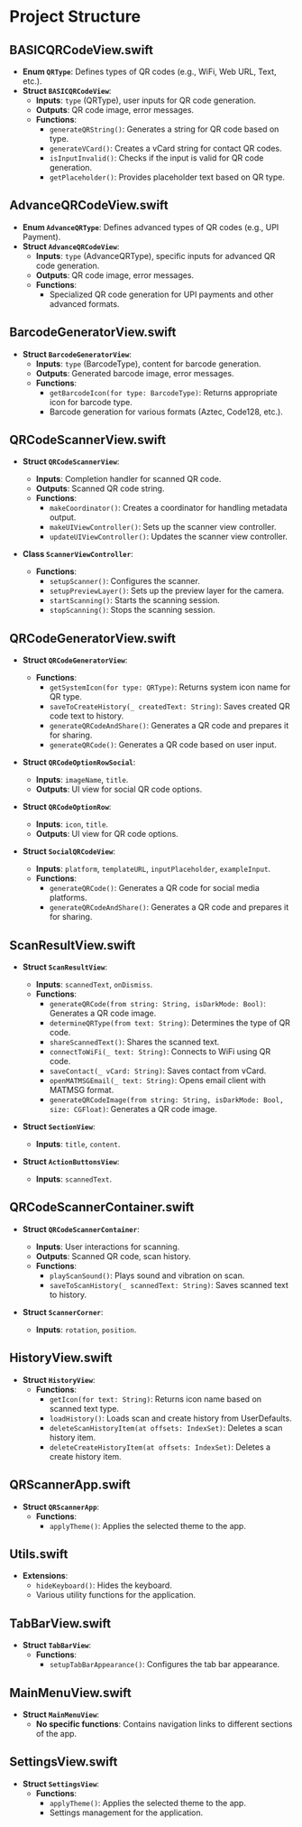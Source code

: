 # Project Structure

## BASICQRCodeView.swift

- **Enum `QRType`**: Defines types of QR codes (e.g., WiFi, Web URL, Text, etc.).
- **Struct `BASICQRCodeView`**:
  - **Inputs**: `type` (QRType), user inputs for QR code generation.
  - **Outputs**: QR code image, error messages.
  - **Functions**:
    - `generateQRString()`: Generates a string for QR code based on type.
    - `generateVCard()`: Creates a vCard string for contact QR codes.
    - `isInputInvalid()`: Checks if the input is valid for QR code generation.
    - `getPlaceholder()`: Provides placeholder text based on QR type.

## AdvanceQRCodeView.swift

- **Enum `AdvanceQRType`**: Defines advanced types of QR codes (e.g., UPI Payment).
- **Struct `AdvanceQRCodeView`**:
  - **Inputs**: `type` (AdvanceQRType), specific inputs for advanced QR code generation.
  - **Outputs**: QR code image, error messages.
  - **Functions**:
    - Specialized QR code generation for UPI payments and other advanced formats.

## BarcodeGeneratorView.swift

- **Struct `BarcodeGeneratorView`**:
  - **Inputs**: `type` (BarcodeType), content for barcode generation.
  - **Outputs**: Generated barcode image, error messages.
  - **Functions**:
    - `getBarcodeIcon(for type: BarcodeType)`: Returns appropriate icon for barcode type.
    - Barcode generation for various formats (Aztec, Code128, etc.).

## QRCodeScannerView.swift

- **Struct `QRCodeScannerView`**:

  - **Inputs**: Completion handler for scanned QR code.
  - **Outputs**: Scanned QR code string.
  - **Functions**:
    - `makeCoordinator()`: Creates a coordinator for handling metadata output.
    - `makeUIViewController()`: Sets up the scanner view controller.
    - `updateUIViewController()`: Updates the scanner view controller.

- **Class `ScannerViewController`**:
  - **Functions**:
    - `setupScanner()`: Configures the scanner.
    - `setupPreviewLayer()`: Sets up the preview layer for the camera.
    - `startScanning()`: Starts the scanning session.
    - `stopScanning()`: Stops the scanning session.

## QRCodeGeneratorView.swift

- **Struct `QRCodeGeneratorView`**:

  - **Functions**:
    - `getSystemIcon(for type: QRType)`: Returns system icon name for QR type.
    - `saveToCreateHistory(_ createdText: String)`: Saves created QR code text to history.
    - `generateQRCodeAndShare()`: Generates a QR code and prepares it for sharing.
    - `generateQRCode()`: Generates a QR code based on user input.

- **Struct `QRCodeOptionRowSocial`**:

  - **Inputs**: `imageName`, `title`.
  - **Outputs**: UI view for social QR code options.

- **Struct `QRCodeOptionRow`**:

  - **Inputs**: `icon`, `title`.
  - **Outputs**: UI view for QR code options.

- **Struct `SocialQRCodeView`**:
  - **Inputs**: `platform`, `templateURL`, `inputPlaceholder`, `exampleInput`.
  - **Functions**:
    - `generateQRCode()`: Generates a QR code for social media platforms.
    - `generateQRCodeAndShare()`: Generates a QR code and prepares it for sharing.

## ScanResultView.swift

- **Struct `ScanResultView`**:

  - **Inputs**: `scannedText`, `onDismiss`.
  - **Functions**:
    - `generateQRCode(from string: String, isDarkMode: Bool)`: Generates a QR code image.
    - `determineQRType(from text: String)`: Determines the type of QR code.
    - `shareScannedText()`: Shares the scanned text.
    - `connectToWiFi(_ text: String)`: Connects to WiFi using QR code.
    - `saveContact(_ vCard: String)`: Saves contact from vCard.
    - `openMATMSGEmail(_ text: String)`: Opens email client with MATMSG format.
    - `generateQRCodeImage(from string: String, isDarkMode: Bool, size: CGFloat)`: Generates a QR code image.

- **Struct `SectionView`**:

  - **Inputs**: `title`, `content`.

- **Struct `ActionButtonsView`**:
  - **Inputs**: `scannedText`.

## QRCodeScannerContainer.swift

- **Struct `QRCodeScannerContainer`**:

  - **Inputs**: User interactions for scanning.
  - **Outputs**: Scanned QR code, scan history.
  - **Functions**:
    - `playScanSound()`: Plays sound and vibration on scan.
    - `saveToScanHistory(_ scannedText: String)`: Saves scanned text to history.

- **Struct `ScannerCorner`**:
  - **Inputs**: `rotation`, `position`.

## HistoryView.swift

- **Struct `HistoryView`**:
  - **Functions**:
    - `getIcon(for text: String)`: Returns icon name based on scanned text type.
    - `loadHistory()`: Loads scan and create history from UserDefaults.
    - `deleteScanHistoryItem(at offsets: IndexSet)`: Deletes a scan history item.
    - `deleteCreateHistoryItem(at offsets: IndexSet)`: Deletes a create history item.

## QRScannerApp.swift

- **Struct `QRScannerApp`**:
  - **Functions**:
    - `applyTheme()`: Applies the selected theme to the app.

## Utils.swift

- **Extensions**:
  - `hideKeyboard()`: Hides the keyboard.
  - Various utility functions for the application.

## TabBarView.swift

- **Struct `TabBarView`**:
  - **Functions**:
    - `setupTabBarAppearance()`: Configures the tab bar appearance.

## MainMenuView.swift

- **Struct `MainMenuView`**:
  - **No specific functions**: Contains navigation links to different sections of the app.

## SettingsView.swift

- **Struct `SettingsView`**:
  - **Functions**:
    - `applyTheme()`: Applies the selected theme to the app.
    - Settings management for the application.
